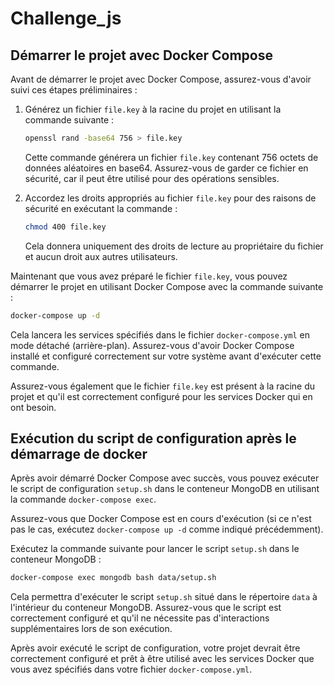 # Challenge_js

## Démarrer le projet avec Docker Compose

Avant de démarrer le projet avec Docker Compose, assurez-vous d'avoir suivi ces étapes préliminaires :

1. Générez un fichier `file.key` à la racine du projet en utilisant la commande suivante :

   ```bash
   openssl rand -base64 756 > file.key
   ```

   Cette commande générera un fichier `file.key` contenant 756 octets de données aléatoires en base64. Assurez-vous de garder ce fichier en sécurité, car il peut être utilisé pour des opérations sensibles.

2. Accordez les droits appropriés au fichier `file.key` pour des raisons de sécurité en exécutant la commande :

   ```bash
   chmod 400 file.key
   ```

   Cela donnera uniquement des droits de lecture au propriétaire du fichier et aucun droit aux autres utilisateurs.

Maintenant que vous avez préparé le fichier `file.key`, vous pouvez démarrer le projet en utilisant Docker Compose avec la commande suivante :

```bash
docker-compose up -d
```

Cela lancera les services spécifiés dans le fichier `docker-compose.yml` en mode détaché (arrière-plan). Assurez-vous d'avoir Docker Compose installé et configuré correctement sur votre système avant d'exécuter cette commande.

Assurez-vous également que le fichier `file.key` est présent à la racine du projet et qu'il est correctement configuré pour les services Docker qui en ont besoin.

## Exécution du script de configuration après le démarrage de docker

Après avoir démarré Docker Compose avec succès, vous pouvez exécuter le script de configuration `setup.sh` dans le conteneur MongoDB en utilisant la commande `docker-compose exec`.

Assurez-vous que Docker Compose est en cours d'exécution (si ce n'est pas le cas, exécutez `docker-compose up -d` comme indiqué précédemment).

Exécutez la commande suivante pour lancer le script `setup.sh` dans le conteneur MongoDB :

```bash
docker-compose exec mongodb bash data/setup.sh
```

Cela permettra d'exécuter le script `setup.sh` situé dans le répertoire `data` à l'intérieur du conteneur MongoDB. Assurez-vous que le script est correctement configuré et qu'il ne nécessite pas d'interactions supplémentaires lors de son exécution.

Après avoir exécuté le script de configuration, votre projet devrait être correctement configuré et prêt à être utilisé avec les services Docker que vous avez spécifiés dans votre fichier `docker-compose.yml`.
